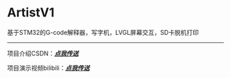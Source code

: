 # ArtistV1
基于STM32的G-code解释器，写字机，LVGL屏幕交互，SD卡脱机打印

---
项目介绍CSDN：[***点我传送***](https://blog.csdn.net/yougeng123/article/details/107957701)

项目演示视频bilibili：[***点我传送***](https://www.bilibili.com/video/BV1Li4y1g7Up/)


